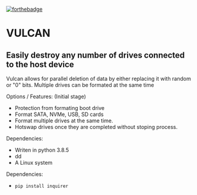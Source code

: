 [![forthebadge](https://forthebadge.com/images/badges/made-with-python.svg)](https://forthebadge.com)

# VULCAN

## Easily destroy any number of drives connected to the host device

Vulcan allows for parallel deletion of data by either replacing it with random or "0" bits. Multiple drives can be formated at the same time

Options / Features: (Initial stage)
- Protection from formating boot drive
- Format SATA, NVMe, USB, SD cards
- Format multiple drives at the same time.
- Hotswap drives once they are completed without stoping process.

Dependencies:
- Writen in python 3.8.5
- dd
- A Linux system

Dependencies:
- `pip install inquirer`
